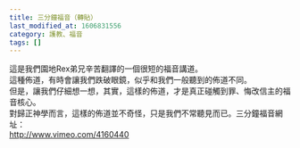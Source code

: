 ```yaml
---
title: 三分鐘福音（轉貼）
last_modified_at: 1606831556
category: 護教、福音
tags: []
---
```


<p>這是我們園地Rex弟兄辛苦翻譯的一個很短的福音講道。<br>
這種佈道，有時會讓我們跌破眼鏡，似乎和我們一般聽到的佈道不同。<br>
但是，讓我們仔細想一想，其實，這樣的佈道，才是真正碰觸到罪、悔改信主的福音核心。<br>
對歸正神學而言，這樣的佈道並不奇怪，只是我們不常聽見而已。<!--more-->三分鐘福音網址：<br>
<a href="http://www.vimeo.com/4160440" target="_blank">http://www.vimeo.com/4160440</a></p>

